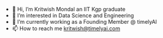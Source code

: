 - 👋 Hi, I’m Kritwish Mondal an IIT Kgp graduate
- 👀 I’m interested in Data Science and Engineering
- 🌱 I’m currently working as a Founding Member @ timelyAI
- 📫 How to reach me kritwish@timelyai.com

<!---
kritwishm/kritwishm is a ✨ special ✨ repository because its `README.md` (this file) appears on your GitHub profile.
You can click the Preview link to take a look at your changes.
--->

